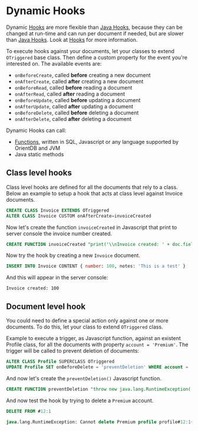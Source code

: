 # Dynamic Hooks
Dynamic [Hooks](Hook.md) are more flexible than [Java Hooks](Java-Hooks.md), because they can be changed at run-time and can run per document if needed, but are slower than [Java Hooks](Java-Hooks.md). Look at [Hooks](Hook.md) for more information.

To execute hooks against your documents, let your classes to extend `OTriggered` base class. Then define a custom property for the event you're interested on. The available events are:

- `onBeforeCreate`, called **before** creating a new document
- `onAfterCreate`, called **after** creating a new document
- `onBeforeRead`, called **before** reading a document
- `onAfterRead`, called **after** reading a document
- `onBeforeUpdate`, called **before** updating a document
- `onAfterUpdate`, called **after** updating a document
- `onBeforeDelete`, called **before** deleting a document
- `onAfterDelete`, called **after** deleting a document

Dynamic Hooks can call:

- [Functions](Functions.md), written in SQL, Javascript or any language supported by OrientDB and JVM
- Java static methods


## Class level hooks
Class level hooks are defined for all the documents that rely to a class. Below an example to setup a hook that acts at class level against Invoice documents.

```sql
CREATE CLASS Invoice EXTENDS OTriggered
ALTER CLASS Invoice CUSTOM onAfterCreate=invoiceCreated
```

Now let's create the function `invoiceCreated` in Javascript that print to server console the invoice number created.

```sql
CREATE FUNCTION invoiceCreated "print('\\nInvoice created: ' + doc.field('number'));" LANGUAGE Javascript
```

Now try the hook by creating a new `Invoice` document.

```sql
INSERT INTO Invoice CONTENT { number: 100, notes: 'This is a test' }
```

And this will appear in the server console:

```
Invoice created: 100
```

## Document level hook
You could need to define a special action only against one or more documents. To do this, let your class to extend `OTriggered` class.

Example to execute a trigger, as Javascript function, against an existent Profile class, for all the documents with property `account = 'Premium'`. The trigger will be called to prevent deletion of documents:

```sql
ALTER CLASS Profile SUPERCLASS OTriggered
UPDATE Profile SET onBeforeDelete = 'preventDeletion' WHERE account = 'Premium'
```

And now let's create the `preventDeletion()` Javascript function.

```sql
CREATE FUNCTION preventDeletion "throw new java.lang.RuntimeException('Cannot delete Premium profile ' + doc)" LANGUAGE Javascript
```

And now test the hook by trying to delete a `Premium` account.

```sql
DELETE FROM #12:1

java.lang.RuntimeException: Cannot delete Premium profile profile#12:1{onBeforeDelete:preventDeletion,account:Premium,name:Jill} v-1 (<Unknown source>#2) in <Unknown source> at line number 2
```
